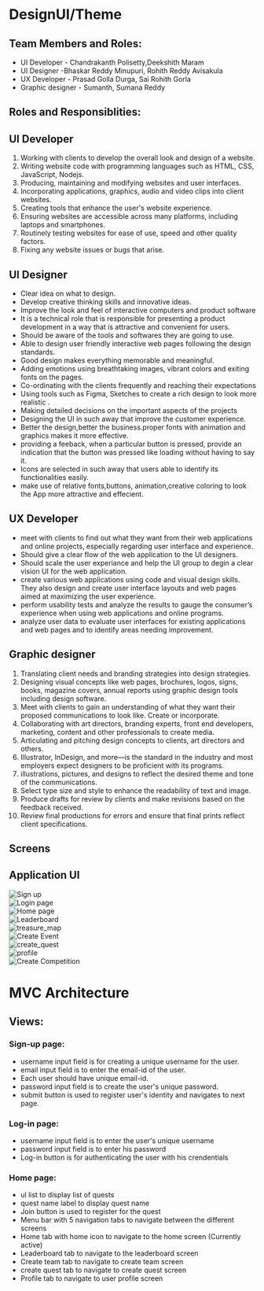 # DesignUI/Theme

## Team Members and Roles:
- UI Developer     - Chandrakanth Polisetty,Deekshith Maram
- UI Designer      -Bhaskar Reddy Minupuri, Rohith Reddy Avisakula
- UX Developer     - Prasad Golla Durga, Sai Rohith Gorla
- Graphic designer - Sumanth, Sumana Reddy

## Roles and Responsiblities:

## UI Developer
1. Working with clients to develop the overall look and design of a website.
2. Writing website code with programming languages such as HTML, CSS, JavaScript, Nodejs.
3. Producing, maintaining and modifying websites and user interfaces.
4. Incorporating applications, graphics, audio and video clips into client websites.
5. Creating tools that enhance the user's website experience.
6. Ensuring websites are accessible across many platforms, including laptops and smartphones.
7. Routinely testing websites for ease of use, speed and other quality factors.
8. Fixing any website issues or bugs that arise.

## UI Designer
 - Clear idea on what to design.
 - Develop creative thinking skills and innovative ideas.
 - Improve the look and feel of interactive computers and product software
 - It is a technical role that is responsible for presenting a product development in a way that is attractive and convenient for users.
 - Should be aware of the tools and softwares they are going to use.
 - Able to design user friendly interactive web pages following the design standards.
 - Good design makes everything memorable and meaningful. 
 - Adding emotions using breathtaking images, vibrant colors and exiting fonts on the pages.
 - Co-ordinating with the clients frequently  and reaching their expectations 
 - Using tools such as Figma, Sketches to create a rich design to look more realistic .
-  Making detailed decisions on the important aspects of the projects 
 - Designing the UI in such away that improve the customer experience.
-  Better the design,better the business.proper fonts with animation and graphics makes it more effective. 
- providing a feeback, when a particular button is pressed, provide an indication that the button was pressed like loading without having to say it.
- Icons are selected in such away that users able to identify its functionalities easily.
- make use of relative fonts,buttons, animation,creative coloring to look the App more attractive and effecient. 



## UX Developer

+  meet with clients to find out what they want from their web applications and online projects, especially regarding user interface and experience.
+ Should give a clear flow of the web application to the UI designers.
+ Should scale the user experiance and help the UI group to degin a clear vision UI for the web application.
+ create various web applications using code and visual design skills. They also design and create user interface layouts and web pages aimed at maximizing the user experience.
+ perform usability tests and analyze the results to gauge the consumer’s experience when using web applications and online programs.
+ analyze user data to evaluate user interfaces for existing applications and web pages and to identify areas needing improvement.


## Graphic designer

1. Translating client needs and branding strategies into design strategies.
2. Designing visual concepts like web pages, brochures, logos, signs, books, magazine covers, annual reports using graphic design tools including design software.
3. Meet with clients to gain an understanding of what they want their proposed communications to look like. Create or incorporate.
6. Collaborating with art directors, branding experts, front end developers, marketing, content and other professionals to create media.
7. Articulating and pitching design concepts to clients, art directors and others.
8. Illustrator, InDesign, and more—is the standard in the industry and most employers expect designers to be proficient with its programs.
9. illustrations, pictures, and designs to reflect the desired theme and tone of the communications.
10. Select type size and style to enhance the readability of text and image.
11. Produce drafts for review by clients and make revisions based on the feedback received.
12. Review final productions for errors and ensure that final prints reflect client specifications.

## Screens
## Application UI
![Sign up](https://github.com/Dixith1196/THE-HUNT/blob/master/Signup.PNG?raw=true) <br>
![Login page](https://raw.githubusercontent.com/sumana-reddy/GDP-UI-Design-team/master/UX_Developers/Login%20(2).PNG) <br>
![Home page](https://github.com/Dixith1196/THE-HUNT/blob/master/homePage.PNG) <br>
![Leaderboard](https://github.com/Dixith1196/THE-HUNT/blob/master/Leader.PNG?raw=true) <br>
![treasure_map](https://github.com/Dixith1196/THE-HUNT/blob/master/map.PNG) <br>
![Create Event](https://github.com/Dixith1196/THE-HUNT/blob/master/createEvent.PNG) <br>
![create_quest](https://github.com/Dixith1196/THE-HUNT/blob/master/createQuest.PNG?raw=true) <br>
![profile](https://github.com/Dixith1196/THE-HUNT/blob/master/prof.PNG) <br>
![Create Competition](https://github.com/sumana-reddy/GDP-UI-Design-team/blob/master/Teamcreation.png) <br>



# MVC Architecture
## Views:
### Sign-up page:
* username input field is for creating a unique username for the user.
* email input field is to enter the email-id of the user.
* Each user should have unique email-id.
* password input field is to create the user's unique password.
* submit button is used to register user's identity and navigates to next page.
### Log-in page:
* username input field is to enter the user's unique username
* password input field is to enter his password
* Log-in button is for authenticating the user with his crendentials
### Home page:
* ul list to display list of quests
* quest name label to display quest name
* Join button is used to register for the quest
* Menu bar with 5 navigation tabs to navigate between the different screens
* Home tab with home icon to navigate to the home screen (Currently active)
* Leaderboard tab to navigate to the leaderboard screen
* Create team tab to navigate to create team screen
* create quest tab to navigate to create quest screen
* Profile tab to navigate to user profile screen





